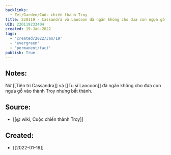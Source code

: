 ```yaml
---
backlinks:
  - Zet/Garden/Cuộc chiến thành Troy
title: 220119 - Cassandra và Laocoon đã ngăn không cho đưa con ngựa gỗ vào thành Troy
UID: 220119233404
created: 19-Jan-2022
tags:
  - 'created/2022/Jan/19'
  - 'evergreen'
  - 'permanent/fact'
publish: True
---
```

## Notes:
Nữ  [[Tiên tri Cassandra]] và [[Tu sĩ Laocoon]] đã ngăn không cho đưa con ngựa gỗ vào thành Troy nhưng bất thành.

## Source:
- [[@ wiki, Cuộc chiến thành Troy]]


## Created:
- [[2022-01-19]]
